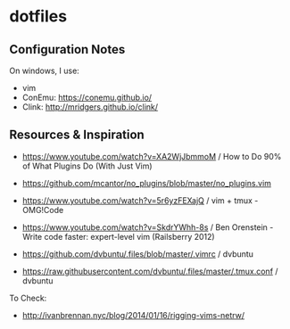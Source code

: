 # dotfiles

## Configuration Notes
On windows, I use:
- vim
- ConEmu: https://conemu.github.io/
- Clink: http://mridgers.github.io/clink/

## Resources & Inspiration
- https://www.youtube.com/watch?v=XA2WjJbmmoM / How to Do 90% of What Plugins Do (With Just Vim)
- https://github.com/mcantor/no_plugins/blob/master/no_plugins.vim
- https://www.youtube.com/watch?v=5r6yzFEXajQ / vim + tmux - OMG!Code
- https://www.youtube.com/watch?v=SkdrYWhh-8s / Ben Orenstein - Write code faster: expert-level vim (Railsberry 2012)

- https://github.com/dvbuntu/.files/blob/master/.vimrc / dvbuntu
- https://raw.githubusercontent.com/dvbuntu/.files/master/.tmux.conf / dvbuntu

To Check:
- http://ivanbrennan.nyc/blog/2014/01/16/rigging-vims-netrw/
